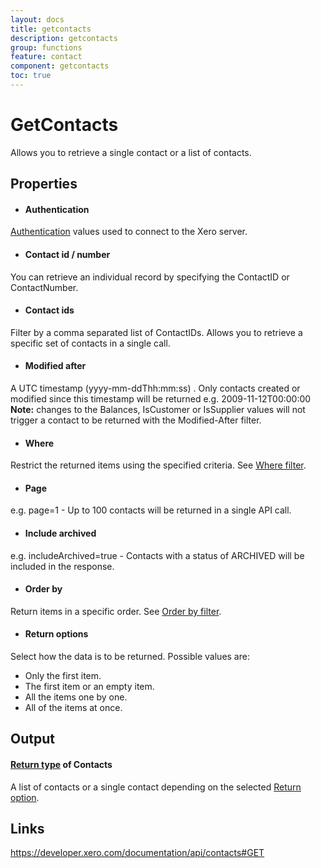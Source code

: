 ```yaml
---
layout: docs
title: getcontacts
description: getcontacts
group: functions
feature: contact
component: getcontacts
toc: true
---
```

GetContacts
============

Allows you to retrieve a single contact or a list of contacts.

Properties
----------

- #### Authentication
[Authentication](../../../Common/Authentication/Index.md) values used to connect to the Xero server.
- #### Contact id / number
You can retrieve an individual record by specifying the ContactID or ContactNumber.
- #### Contact ids
Filter by a comma separated list of ContactIDs. Allows you to retrieve a specific set of contacts in a single call.
- #### Modified after
A UTC timestamp (yyyy-mm-ddThh:mm:ss) . Only contacts created or modified since this timestamp will be returned e.g. 2009-11-12T00:00:00 **Note:** changes to the Balances, IsCustomer or IsSupplier values will not trigger a contact to be returned with the Modified-After filter.
- #### Where
Restrict the returned items using the specified criteria. See [Where filter](../../../Common/Filters/Where/Index.md).
- #### Page
e.g. page=1 - Up to 100 contacts will be returned in a single API call.
- #### Include archived
e.g. includeArchived=true - Contacts with a status of ARCHIVED will be included in the response.
- #### Order by
Return items in a specific order. See [Order by filter](../../../Common/Filters/OrderBy/Index.md).
- #### Return options
Select how the data is to be returned. Possible values are:
  * Only the first item.
  * The first item or an empty item. 
  * All the items one by one.
  * All of the items at once.


Output
-----
#### [Return type](#return-options) of Contacts
A list of contacts or a single contact depending on the selected [Return option](#return-options).

Links
-----

https://developer.xero.com/documentation/api/contacts#GET
